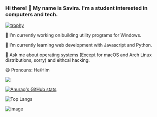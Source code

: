 ### Hi there! 👋 My name is Savira. I'm a student interested in computers and tech.
[![trophy](https://github-profile-trophy.vercel.app/?username=ItzSmudge)](https://github.com/ryo-ma/github-profile-trophy)

🔭 I’m currently working on building utility programs for Windows.

🌱 I’m currently learning web development with Javascript and Python.

💬 Ask me about operating systems (Except for macOS and Arch Linux distributions, sorry) and eithcal hacking.

😄 Pronouns: He/Him

![](https://komarev.com/ghpvc/?username=ItzSmudge)


[![Anurag's GitHub stats](https://github-readme-stats.vercel.app/api?username=ItzSmudge)](https://github.com/anuraghazra/github-readme-stats)

![Top Langs](https://github-readme-stats.vercel.app/api/top-langs/?username=ItzSmudge&layout=compact&theme=nord)


![image](https://user-images.githubusercontent.com/74146327/184449447-7dd6b585-0437-4080-8413-8fb16d2b239b.png)

<!--
**ItzSmudge/ItzSmudge** is a ✨ _special_ ✨ repository because its `README.md` (this file) appears on your GitHub profile.

Here are some ideas to get you started:

- 🔭 I’m currently working on ...
- 🌱 I’m currently learning ...
- 👯 I’m looking to collaborate on ...
- 🤔 I’m looking for help with ...
- 💬 Ask me about ...
- 📫 How to reach me: ...
- 😄 Pronouns: ...
- ⚡ Fun fact: ...
-->

